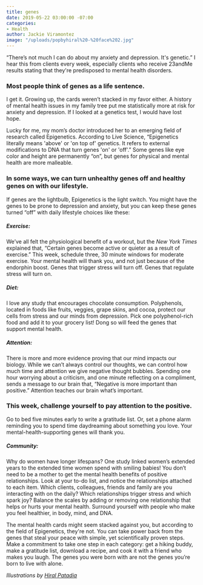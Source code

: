 ```yaml
---
title: genes
date: 2019-05-22 03:00:00 -07:00
categories:
- Health
author: Jackie Viramontez
image: "/uploads/popbyhiral%20-%20face%202.jpg"
---
```


“There’s not much I can do about my anxiety and depression. It's genetic.” I hear this from clients every week, especially clients who receive 23andMe results stating that they're predisposed to mental health disorders. 

### Most people think of genes as a life sentence. 

I get it. Growing up, the cards weren’t stacked in my favor either. A history of mental health issues in my family tree put me statistically more at risk for anxiety and depression. If I looked at a genetics test, I would have lost hope. 
 
Lucky for me, my mom’s doctor introduced her to an emerging field of research called Epigenetics. According to Live Science, “Epigenetics literally means 'above' or 'on top of' genetics. It refers to external modifications to DNA that turn genes 'on' or 'off'.” Some genes like eye color and height are permanently “on”, but genes for physical and mental health are more malleable. 

### In some ways, we can turn unhealthy genes off and healthy genes on with our lifestyle. 

If genes are the lightbulb, Epigenetics is the light switch. You might have the genes to be prone to depression and anxiety, but you can keep these genes turned “off” with daily lifestyle choices like these:
 
##### Exercise: 

We’ve all felt the physiological benefit of a workout, but the _New York Times_ explained that, “Certain genes become active or quieter as a result of exercise.” This week, schedule three, 30 minute windows for moderate exercise. Your mental health will thank you, and not just because of the endorphin boost. Genes that trigger stress will turn off. Genes that regulate stress will turn on.
 
##### Diet: 

I love any study that encourages chocolate consumption. Polyphenols, located in foods like fruits, veggies, grape skins, and cocoa, protect our cells from stress and our minds from depression. Pick one polyphenol-rich food and add it to your grocery list! Dong so will feed the genes that support mental health.
 
##### Attention: 

There is more and more evidence proving that our mind impacts our biology. While we can’t always control our thoughts, we can control how much time and attention we give negative thought bubbles. Spending one hour worrying about a criticism, and one minute reflecting on a compliment, sends a message to our brain that, “Negative is more important than positive.” Attention teaches our brain what’s important. 

### This week, challenge yourself to pay attention to the positive. 

Go to bed five minutes early to write a gratitude list. Or, set a phone alarm reminding you to spend time daydreaming about something you love. Your mental-health-supporting genes will thank you.
 
##### Community: 

Why do women have longer lifespans? One study linked women’s extended years to the extended time women spend with smiling babies! You don’t need to be a mother to get the mental health benefits of positive relationships. Look at your to-do list, and notice the relationships attached to each item. Which clients, colleagues, friends and family are you interacting with on the daily? Which relationships trigger stress and which spark joy? Balance the scales by adding or removing one relationship that helps or hurts your mental health. Surround yourself with people who make you feel healthier, in body, mind, and DNA.
 
The mental health cards might seem stacked against you, but according to the field of Epigenetics, they're not. You can take power back from the genes that steal your peace with simple, yet scientifically proven steps. Make a commitment to take one step in each category: get a hiking buddy, make a gratitude list, download a recipe, and cook it with a friend who makes you laugh. The genes you were born with are not the genes you’re born to live with alone.

_Illustrations by [Hiral Patadia](https://www.instagram.com/popbyhiral/)_